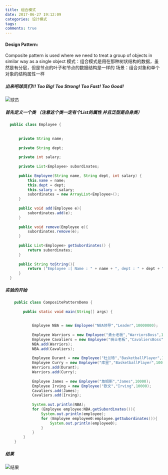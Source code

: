 ```yaml
---
title: 组合模式
date: 2017-06-27 19:12:09
categories: 设计模式
tags:
comments: true
---
```


#### Design Pattern:
Composite pattern is used where we need to treat a group of objects in similar way as a single object
模式：组合模式是用在那种树状结构的数据，虽然是有分层，但是节点的叶子和节点的数据结构是一样的
场景：组合对象和单个对象的结构属性一样
##### 出来吧球员们!!!   Too Big! Too Strong! Too Fast! Too Good!
![球员](/uploads/pattern/composite_nba.png)

##### 首先定义一个类 （注意这个类一定有个List的属性 并且泛型是自身类）
``` java
  public class Employee {
  
  
      private String name;
  
      private String dept;
  
      private int salary;
  
      private List<Employee> subordinates;
  
      public Employee(String name, String dept, int salary) {
          this.name = name;
          this.dept = dept;
          this.salary = salary;
          subordinates = new ArrayList<Employee>();
      }
  
      public void add(Employee e){
          subordinates.add(e);
      }
  
      public void remove(Employee e){
          subordinates.remove(e);
      }
  
      public List<Employee> getSubordinates() {
          return subordinates;
      }
  
      public String toString(){
          return ("Employee :[ Name : " + name + ", dept : " + dept + ", salary :" + salary+" ]");
      }
  }
```
##### 实验的开始 
``` java
    public class CompositePatternDemo {
    
        public static void main(String[] args) {
    
    
            Employee NBA = new Employee("NBA领导","Leader",10000000);
    
            Employee Warriors = new Employee("勇士老板","WarriorsBoss",10000000);
            Employee Cavaliers = new Employee("骑士老板","CavaliersBoss",10000000);
            NBA.add(Warriors);
            NBA.add(Cavaliers);
    
            Employee Durant = new Employee("杜兰特","BasketballPlayer",100000);
            Employee Curry = new Employee("库里","BasketballPlayer",100000);
            Warriors.add(Durant);
            Warriors.add(Curry);
    
            Employee James = new Employee("詹姆斯","James",10000);
            Employee Irving = new Employee("欧文","Irving",10000);
            Cavaliers.add(James);
            Cavaliers.add(Irving);
    
            System.out.println(NBA);
            for (Employee employee:NBA.getSubordinates()){
                System.out.println(employee);
                for (Employee employee0:employee.getSubordinates()){
                    System.out.println(employee0);
                }
            }
        }
    }
```


##### 结果
![结果](/uploads/pattern/composite.png)


